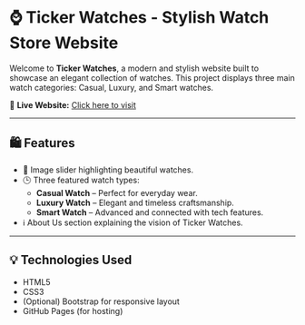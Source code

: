 # ⌚ Ticker Watches - Stylish Watch Store Website

Welcome to **Ticker Watches**, a modern and stylish website built to showcase an elegant collection of watches. This project displays three main watch categories: Casual, Luxury, and Smart watches.

🔗 **Live Website:** [Click here to visit](https://darshanachinthaka.github.io/Web_Project/)

---

## 🛍️ Features

- 🔄 Image slider highlighting beautiful watches.
- 🕒 Three featured watch types:
  - **Casual Watch** – Perfect for everyday wear.
  - **Luxury Watch** – Elegant and timeless craftsmanship.
  - **Smart Watch** – Advanced and connected with tech features.
- ℹ️ About Us section explaining the vision of Ticker Watches.

---

## 💡 Technologies Used

- HTML5
- CSS3
- (Optional) Bootstrap for responsive layout
- GitHub Pages (for hosting)



